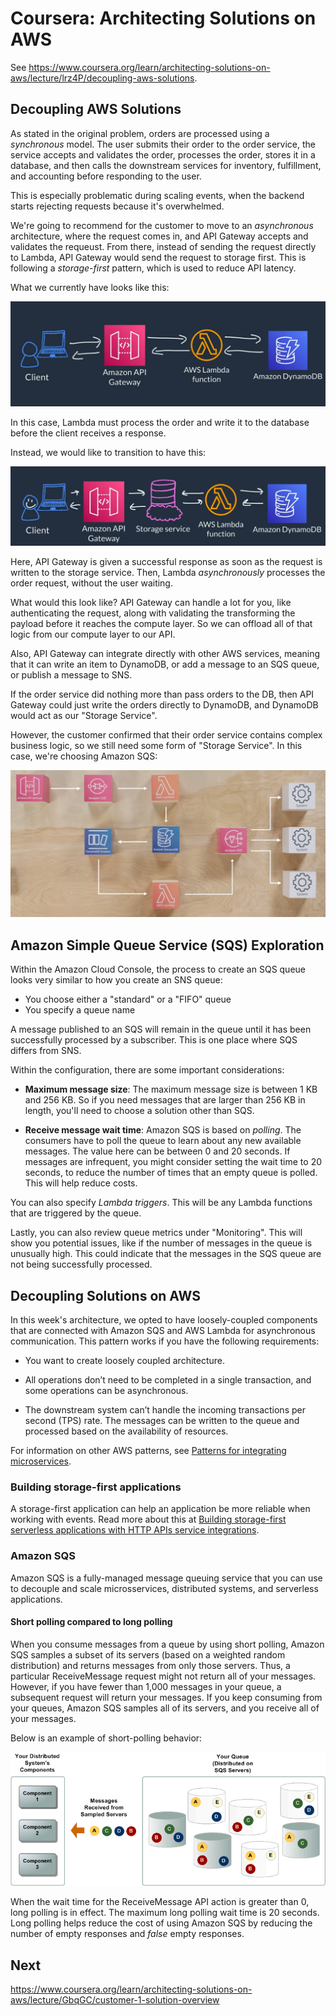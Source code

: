 # Coursera: Architecting Solutions on AWS

See https://www.coursera.org/learn/architecting-solutions-on-aws/lecture/lrz4P/decoupling-aws-solutions.

## Decoupling AWS Solutions

As stated in the original problem, orders are processed using a *synchronous* model. The user submits their order to the order service, the service accepts and validates the order, processes the order, stores it in a database, and then  calls the downstream services for inventory, fulfillment, and accounting before responding to the user.

This is especially problematic during scaling events, when the backend starts rejecting requests because it's overwhelmed.

We're going to recommend for the customer to move to an *asynchronous* architecture, where the request comes in, and API Gateway accepts and validates the requeust. From there, instead of sending the request directly to Lambda, API Gateway would send the request to storage first. This is following a *storage-first* pattern, which is used to reduce API latency.

What we currently have looks like this:

![](image1.png)

In this case, Lambda must process the order and write it to the database before the client receives a response.

Instead, we would like to transition to have this:

![](image2.png)

Here, API Gateway is given a successful response as soon as the request is written to the storage service. Then, Lambda *asynchronously* processes the order request, without the user waiting.

What would this look like? API Gateway can handle a lot for you, like authenticating the request, along with validating the transforming the payload before it reaches the compute layer. So we can offload all of that logic from our compute layer to our API.

Also, API Gateway can integrate directly with other AWS services, meaning that it can write an item to DynamoDB, or add a message to an SQS queue, or publish a message to SNS.

If the order service did nothing more than pass orders to the DB, then API Gateway could just write the orders directly to DynamoDB, and DynamoDB would act as our "Storage Service".

However, the customer confirmed that their order service contains complex business logic, so we still need some form of "Storage Service". In this case, we're choosing Amazon SQS:

![](image3.png)

## Amazon Simple Queue Service (SQS) Exploration

Within the Amazon Cloud Console, the process to create an SQS queue looks very similar to how you create an SNS queue:

* You choose either a "standard" or a "FIFO" queue
* You specify a queue name

A message published to an SQS will remain in the queue until it has been successfully processed by a subscriber. This is one place where SQS differs from SNS.

Within the configuration, there are some important considerations:

* **Maximum message size**: The maximum message size is between 1 KB and 256 KB. So if you need messages that are larger than 256 KB in length, you'll need to choose a solution other than SQS.

* **Receive message wait time**: Amazon SQS is based on *polling*. The consumers have to poll the queue to learn about any new available messages. The value here can be between 0 and 20 seconds. If messages are infrequent, you might consider setting the wait time to 20 seconds, to reduce the number of times that an empty queue is polled. This will help reduce costs.

You can also specify *Lambda triggers*. This will be any Lambda functions that are triggered by the queue.

Lastly, you can also review queue metrics under "Monitoring". This will show you potential issues, like if the number of messages in the queue is unusually high. This could indicate that the messages in the SQS queue are not being successfully processed.

## Decoupling Solutions on AWS

In this week's architecture, we opted to have loosely-coupled components that are connected with Amazon SQS and AWS Lambda for asynchronous communication. This pattern works if you have the following requirements:

* You want to create loosely coupled architecture.

* All operations don’t need to be completed in a single transaction, and some operations can be asynchronous.

* The downstream system can’t handle the incoming transactions per second (TPS) rate. The messages can be written to the queue and processed based on the availability of resources.

For information on other AWS patterns, see [Patterns for integrating microservices](https://docs.aws.amazon.com/prescriptive-guidance/latest/modernization-integrating-microservices/integrating-patterns.html).

### Building storage-first applications

A storage-first application can help an application be more reliable when working with events. Read more about this at [Building storage-first serverless applications with HTTP APIs service integrations](https://aws.amazon.com/blogs/compute/building-storage-first-applications-with-http-apis-service-integrations/).

### Amazon SQS

Amazon SQS is a fully-managed message queuing service that you can use to decouple and scale microsservices, distributed systems, and serverless applications.

#### Short polling compared to long polling

When you consume messages from a queue by using short polling, Amazon SQS samples a subset of its servers (based on a weighted random distribution) and returns messages from only those servers. Thus, a particular ReceiveMessage request might not return all of your messages. However, if you have fewer than 1,000 messages in your queue, a subsequent request will return your messages. If you keep consuming from your queues, Amazon SQS samples all of its servers, and you receive all of your messages.

Below is an example of short-polling behavior:

![](image4.png)

When the wait time for the ReceiveMessage API action is greater than 0, long polling is in effect. The maximum long polling wait time is 20 seconds. Long polling helps reduce the cost of using Amazon SQS by reducing the number of empty responses and *false* empty responses.

## Next

https://www.coursera.org/learn/architecting-solutions-on-aws/lecture/GbqGC/customer-1-solution-overview